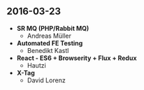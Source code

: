 2016-03-23
----------
- **SR MQ (PHP/Rabbit MQ)**
  - Andreas Müller
- **Automated FE Testing**
  - Benedikt Kastl
- **React - ES6 + Browserity + Flux + Redux**
  - Hautzi
- **X-Tag**
  - David Lorenz
